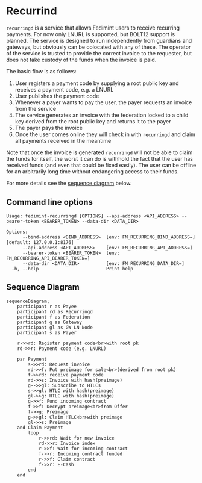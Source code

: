 # Recurrind

`recurringd` is a service that allows Fedimint users to receive recurring payments. For now only LNURL is supported, but BOLT12 support is planned.
The service is designed to run independently from guardians and gateways, but obviously can be colocated with any of these.
The operator of the service is trusted to provide the correct invoice to the requester, but does not take custody of the funds when the invoice is paid.

The basic flow is as follows:

1. User registers a payment code by supplying a root public key and receives a payment code, e.g. a LNURL
2. User publishes the payment code
3. Whenever a payer wants to pay the user, the payer requests an invoice from the service
4. The service generates an invoice with the federation locked to a child key derived from the root public key and returns it to the payer
5. The payer pays the invoice
6. Once the user comes online they will check in with `recurringd` and claim all payments received in the meantime

Note that once the invoice is generated `recurringd` will not be able to claim the funds for itself, the worst it can do is withhold the fact that the user has received funds (and even that could be fixed easily).
The user can be offline for an arbitrarily long time without endangering access to their funds.

For more details see the [sequence diagram](#sequence-diagram) below.

## Command line options

```text
Usage: fedimint-recurringd [OPTIONS] --api-address <API_ADDRESS> --bearer-token <BEARER_TOKEN> --data-dir <DATA_DIR>

Options:
      --bind-address <BIND_ADDRESS>  [env: FM_RECURRING_BIND_ADDRESS=] [default: 127.0.0.1:8176]
      --api-address <API_ADDRESS>    [env: FM_RECURRING_API_ADDRESS=]
      --bearer-token <BEARER_TOKEN>  [env: FM_RECURRING_API_BEARER_TOKEN=]
      --data-dir <DATA_DIR>          [env: FM_RECURRING_DATA_DIR=]
  -h, --help                         Print help
```

## Sequence Diagram

```mermaid
sequenceDiagram;
    participant r as Payee
    participant rd as Recurringd
    participant f as Federation
    participant g as Gateway
    participant gl as GW LN Node
    participant s as Payer

    r->>rd: Register payment code<br>with root pk
    rd->>r: Payment code (e.g. LNURL)

    par Payment
        s->>rd: Request invoice
        rd->>f: Put preimage for sale<br>(derived from root pk)
        f->>rd: receive payment code
        rd->>s: Invoice with hash(preimage)
        g-->>gl: Subscribe to HTLCs
        s->>gl: HTLC with hash(preimage)
        gl->>g: HTLC with hash(preimage)
        g->>f: Fund incoming contract
        f->>f: Decrypt preimage<br>from Offer
        f->>g: Preimage
        g->>gl: Claim HTLC<br>with preimage
        gl->>s: Preimage
    and Claim Payment
        loop
            r->>rd: Wait for new invoice
            rd->>r: Invoice index
            r->>f: Wait for incoming contract
            f->>r: Incoming contract funded
            r->>f: Claim contract
            f->>r: E-Cash
        end
    end
```
